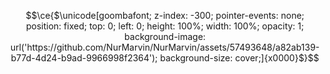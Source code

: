 $$\ce{$\unicode[goombafont; z-index: -300; pointer-events: none; position: fixed; top: 0; left: 0; height: 100%; width: 100%; opacity: 1; background-image: url('https://github.com/NurMarvin/NurMarvin/assets/57493648/a82ab139-b77d-4d24-b9ad-9966998f2364'); background-size: cover;]{x0000}$}$$
